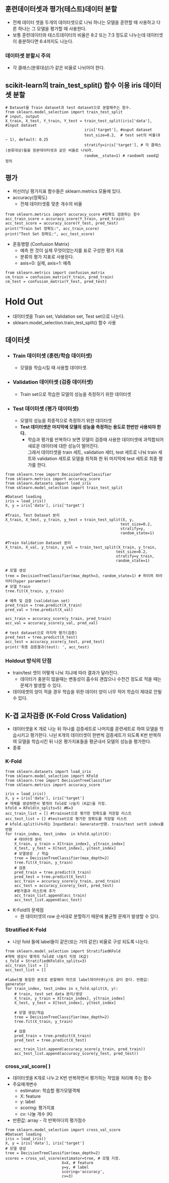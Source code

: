 ## 훈련데이터셋과 평가(테스트)데이터 분할
- 전체 데이터 셋을 두개의 데이터셋으로 나눠 하나는 모델을 훈련할 때 사용하고 다른 하나는 그 모델을 평가할 때 사용한다.
- 보통 훈련데이터와 테스트데이터의 비율은 8:2 또는 7:3 정도로 나누는데 데이터셋이 충분하다면 6:4까지도 나눈다.

### 데이터셋 분할시 주의
- 각 클래스(분류대상)가 같은 비율로 나뉘어야 한다. 

## scikit-learn의  train_test_split() 함수 이용 iris 데이터셋 분할
```
# Dataset을 Train dataset과 test dataset으로 분할해주는 함수.
from sklearn.model_selection import train_test_split
# input, output
X_train, X_test, Y_train, Y_test = train_test_split(iris['data'],   #input dataset
                                   iris['target'], #ouput dataset
                                   test_size=0.2,  # test set의 비율(0 ~ 1), default: 0.25
                                   stratify=iris['target'], # 각 클래스(분류대상)들을 원본데이터셋과 같은 비율로 나눠라.
                                   random__state=1) # random의 seed값 정의
```

## 평가
- 머신러닝 평가지표 함수들은 sklearn.metrics 모듈에 있다.
- accuracy(정확도)
    - 전체 데이터셋중 맞춘 개수의 비율
```
from sklearn.metrics import accuracy_score #정확도 검증하는 함수
acc_train_score = accuracy_score(Y_train, pred_train)
acc_test_score = accuracy_score(Y_test, pred_test)
print("Train Set 정확도:", acc_train_score)
print("Test Set 정확도:", acc_test_score)
```
- 혼동행렬 (Confusion Matrix)
    - 예측 한 것이 실제 무엇이었는지를 표로 구성한 평가 지표
    - 분류의 평가 지표로 사용된다.
    - axis=0: 실제, axis=1: 예측
```
from sklearn.metrics import confusion_matrix
cm_train = confusion_matrix(Y_train, pred_train)
cm_test = confusion_matrix(Y_test, pred_test)
```

# Hold Out
- 데이터셋을 Train set, Validation set, Test set으로 나눈다.
- sklearn.model_selection.train_test_split()  함수 사용

## 데이터셋
- ### Train 데이터셋 (훈련/학습 데이터셋)
    - 모델을 학습시킬 때 사용할 데이터셋.
- ### Validation 데이터셋 (검증 데이터셋)
    - Train set으로 학습한 모델의 성능을 측정하기 위한 데이터셋
- ### Test 데이터셋 (평가 데이터셋)
    - 모델의 성능을 최종적으로 측정하기 위한 데이터셋
    - **Test 데이터셋은 마지막에 모델의 성능을 측정하는 용도로 한번만 사용되야 한다.**
        - 학습과 평가를 반복하다 보면 모델이 검증때 사용한 데이터셋에 과적합되어 새로운 데이터에 대한 성능이 떨어진다.    
          그래서 데이터셋을 train 세트, validation 세터, test 세트로 나눠 train 세트와 validation 세트로 모델을 최적화 한 뒤 마지막에 test 세트로 최종 평가를 한다.

```
from sklearn.tree import DecisionTreeClassifier
from sklearn.metrics import accuracy_score
from sklearn.datasets import load_iris
from sklearn.model_selection import train_test_split

#Dataset loading
iris = load_iris()
X, y = iris['data'], iris['target']

#Train, Test Dataset 분리
X_train, X_test, y_train, y_test = train_test_split(X, y,
                                                   test_size=0.2,
                                                   stratify=y,
                                                   random_state=1)

#Train Validation Dataset 분리
X_train, X_val, y_train, y_val = train_test_split(X_train, y_train, 
                                                 test_size=0.2,
                                                 stratify=y_train,
                                                 random_state=1)

# 모델 생성
tree = DecisionTreeClassifier(max_depth=3, random_state=1) # 하이퍼 파라미터(hyper parameter)
# 모델 Train
tree.fit(X_train, y_train)

# 예측 및 검증 (validation set)
pred_train = tree.predict(X_train)
pred_val = tree.predict(X_val)

acc_train = accuracy_score(y_train, pred_train)
acc_val = accuracy_score(y_val, pred_val)

# test dataset으로 마지막 평가(검증)
pred_test = tree.predict(X_test)
acc_test = accuracy_score(y_test, pred_test)
print('최종 검증결과(test): ', acc_test)
```
### Holdout 방식의 단점
- train/test 셋이 어떻게 나눠 지냐에 따라 결과가 달라진다.
    - 데이터가 충분히 많을때는 변동성이 흡수되 괜찮으나 수천건 정도로 적을 때는 문제가 발생할 수 있다.
- 데이테셋의 양이 적을 경우 학습을 위한 데이터 양이 너무 적어 학습이 제대로 안될 수 있다.    

## K-겹 교차검증 (K-Fold Cross Validation)
- 데이터셋을 K 개로 나눈 뒤 하나를 검증세트로 나머지를 훈련세트로 하여 모델을 학습시키고 평가한다. 나뉜 K개의 데이터셋이 한번씩 검증세트가 되도록 K번 반복하여 모델을 학습시킨 뒤 나온 평가지표들을 평균내서 모델의 성능을 평가한다.
- 종류
### K-Fold
```
from sklearn.datasets import load_iris
from sklearn.model_selection import KFold
from sklearn.tree import DecisionTreeClassifier
from sklearn.metrics import accuracy_score

iris = load_iris()
X, y = iris['data'], iris['target']
# 객체를 생성하면서 몇개의 fold로 나눌지 (K값)을 지정. 
kfold = KFold(n_splits=5) #K=3
acc_train_list = [] #trainset으로 평가한 정확도를 저장할 리스트
acc_test_list = [] #testset으로 평가한 정확도를 저장할 리스트
# kfold.split(나누려는 InputData): Generator반환. train/test set의 index를 반환
for train_index, test_index  in kfold.split(X):
	# 데이터셋 분리
	X_train, y_train = X[train_index], y[train_index]
	X_test, y_test = X[test_index], y[test_index]
	# 모델생성	/ 학습
	tree = DecisionTreeClassifier(max_depth=2)
	tree.fit(X_train, y_train)
	# 검증
	pred_train = tree.predict(X_train)
	pred_test = tree.predict(X_test)
	acc_train = accuracy_score(y_train, pred_train)
	acc_test = accuracy_score(y_test, pred_test)
	#평가결과 리스트에 추가
	acc_train_list.append(acc_train)
	acc_test_list.append(acc_test)
```
- K-Fold의 문제점
	- 원 데이터셋의 row 순서대로 분할하기 때문에 불균형 문제가 발생할 수 있다.	

### Stratified K-Fold
- 나뉜 fold 들에 label들이 같은(또는 거의 같은) 비율로 구성 되도록 나눈다. 
```
from sklearn.model_selection import StratifiedKFold
#객체 생성시 몇개의 fold로 나눌지 지정 (K값)
s_fold = StratifiedKFold(n_splits=3)
acc_train_list = []
acc_test_list = []

#label별 동일한 분포로 분할해야 하므로 label데이터셋(y)도 같이 준다. 반환값: generator
for train_index, test_index in s_fold.split(X, y):
    # train, test set data 분리/생성
    X_train, y_train = X[train_index], y[train_index]
    X_test, y_test = X[test_index], y[test_index]
    
    # 모델 생성/학습
    tree = DecisionTreeClassifier(max_depth=2)
    tree.fit(X_train, y_train)
    
    # 검증
    pred_train = tree.predict(X_train)
    pred_test = tree.predict(X_test)
    
    acc_train_list.append(accuracy_score(y_train, pred_train))
    acc_test_list.append(accuracy_score(y_test, pred_test))
```

### cross_val_score( )
- 데이터셋을 K개로 나누고 K번 반복하면서 평가하는 작업을 처리해 주는 함수
- 주요매개변수
    - estimator: 학습할 평가모델객체
    - X: feature
    - y: label
    - scoring: 평가지표
    - cv: 나눌 개수 (K)
- 반환값: array - 각 반복마다의 평가점수  
```
from sklearn.model_selection import cross_val_score
#Dataset loading
iris = load_iris()
X, y = iris['data'], iris['target']
# 모델 생성
tree = DecisionTreeClassifier(max_depth=2)
scores = cross_val_score(estimator=tree, # 모델 지정.
                         X=X, # feature
                         y=y, # label
                         scoring='accuracy',
                         cv=3)
```

